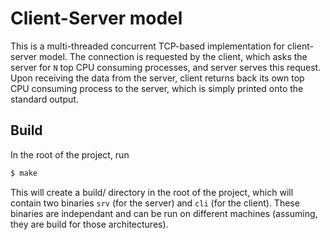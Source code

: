 # Client-Server model

This is a multi-threaded concurrent TCP-based implementation for client-server
model. The connection is requested by the client, which asks the server for `N`
top CPU consuming processes, and server serves this request. Upon receiving the
data from the server, client returns back its own top CPU consuming process to
the server, which is simply printed onto the standard output.

## Build
In the root of the project, run

```bash
$ make
```

This will create a build/ directory in the root of the project, which will
contain two binaries `srv` (for the server) and `cli` (for the client). These
binaries are independant and can be run on different machines (assuming, they
are build for those architectures).
